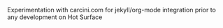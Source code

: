 Experimentation with carcini.com for jekyll/org-mode integration prior to any development on Hot Surface